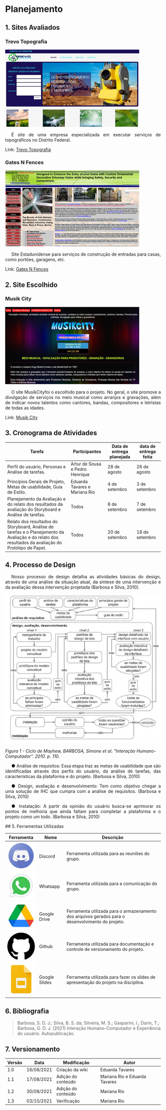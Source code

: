 # Planejamento

## 1. Sites Avaliados

### Trevo Topografia

![](img/trevotopografia.jpg)

<p style="text-indent: 20px; text-align: justify">É site de uma empresa especializada em executar serviços de topográficos no Distrito Federal.</p>

Link: [Trevo Topografia](https://www.trevotopografia.com/)

### Gates N Fences

![](img/gatesnfences.jpg)

<p style="text-indent: 20px; text-align: justify">Site Estadunidense para serviços de construção de entradas para casas, como portões, garagens, etc.</p>

Link: [Gates N Fences](http://gatesnfences.com/index.html)

## 2. Site Escolhido

### Musik City

![](img/musik.jpg)

<p style="text-indent: 20px; text-align: justify">O site MusikCityfoi o escolhido para o projeto. No geral, o site promove a divulgação de serviços no meio musical como arranjos e gravações, além de indicar novos talentos como cantores, bandas, compositores e letristas de todas as idades.</p>

Link: [Musik City](https://musikcity.mus.br/)

## 3. Cronograma de Atividades 

Tarefa      |Participantes |Data de entrega planejada | data de entrega feita
--------------  |----------|------ | -----------------
Perfil do usuário, Personas e Análise de tarefas.|Artur de Sousa e Pedro Henrique|28 de agosto| 26 de agosto 
Princípios Gerais de Projeto, Metas de usabilidade, Guia de Estilo.|Eduarda Tavares e Mariana Rio|4 de setembro | 3 de setembro
Planejamento da Avaliação e do relato dos resultados da avaliação do Storyboard e Análise de tarefas.|Todos|8 de setembro | 7 de setembro
Relato dos resultados do Storyboard, Análise de tarefas e o Planejamento da Avaliação e do relato dos resultados da avaliação do Protótipo de Papel.|Todos|20 de setembro | 18 de setembro

## 4. Processo de Design

<p style="text-indent: 20px; text-align: justify">
Nosso processo de design detalha as atividades básicas do design, através de uma análise da situação atual, da síntese de uma intervenção e da avaliação dessa intervenção projetada (Barbosa e Silva, 2010).
</p>

![](img/processodesign.jpg)

*Figura 1 -  Ciclo de Mayhew, BARBOSA, Simone et al. "Interação Humano-Computador". 2010. p. 110.*

<p style="text-indent: 20px; text-align: justify">
●	Análise de requisitos: Essa etapa traz as metas de usabilidade que são identificadas através dos perfis do usuário, da análise de tarefas, das características da plataforma e do projeto. (Barbosa e Silva, 2010)
</p>
<p style="text-indent: 20px; text-align: justify">
●	Design, avaliação e desenvolvimento: Tem como objetivo chegar a uma solução de IHC que cumpra com a análise de requisitos. (Barbosa e Silva, 2010)
</p>
<p style="text-indent: 20px; text-align: justify">
●	Instalação: A partir da opinião do usuário busca-se aprimorar os pontos de melhoria que ainda faltam para completar a plataforma e o projeto como um todo. (Barbosa e Silva, 2010)
</p>
## 5.	Ferramentas Utilizadas

Ferramenta      |Nome |Descrição
--------------  |----------|------
![](img/disc.jpg)  |Discord|Ferramenta utilizada para as reuniões do grupo.
![](img/wpp.jpg) |Whatsapp|Ferramenta utilizada para a comunicação do grupo.
![](img/drive.jpg)|Google Drive|Ferramenta utilizada para o armazenamento dos arquivos gerados para o desenvolvimento do projeto.
![](img/git.jpg)|Github|Ferramenta utilizada para documentação e controle de versionamento do projeto.
![](img/apresentacoes.jpg)|Google Slides |Ferramenta utilizada para fazer os slides de apresentação do projeto na disciplina.

## 6. Bibliografia 

>Barbosa, S. D. J.; Silva, B. S. da; Silveira, M. S.; Gasparini, I.; Darin, T.; Barbosa, G. D. J. (2021) Interação Humano-Computador e Experiência do usuário. Autopublicação.


## 7. Versionamento
Versão|Data      |Modificação        |Autor
------|----------|-------------------|--------
1.0   |16/08/2021|Criação da wiki    | Eduarda Tavares
1.1   |17/08/2021|Adição do conteúdo | Mariana Rio e Eduarda Tavares
1.2   |30/08/2021|Adição do conteúdo | Mariana Rio
1.3   |03/10/2021|Verificação        |Mariana Rio


